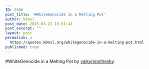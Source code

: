 ```yaml
---
ID: 2986
post_title: '#WhiteGenocide in a Melting Pot'
author: k0nsl
post_date: 2015-03-21 15:51:43
post_excerpt: ""
layout: post
permalink: >
  https://quotes.k0nsl.org/whitegenocide-in-a-melting-pot.html
published: true
---
```

#WhiteGenocide in a Melting Pot by <a href="https://www.youtube.com/channel/UCXyqT68LS7Ra6ygHzBJSiiw" target="_blank">valkyrieinthesky</a>.